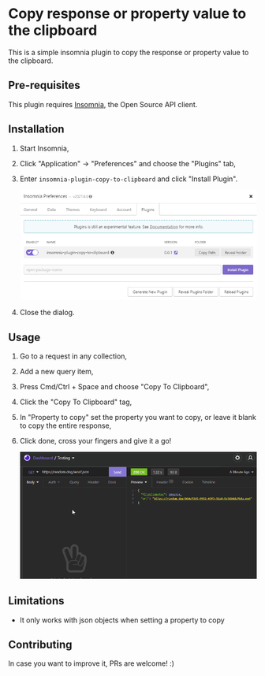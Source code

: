# Copy response or property value to the clipboard

This is a simple insomnia plugin to copy the response or property value to the clipboard.

## Pre-requisites

This plugin requires [Insomnia](https://insomnia.rest/), the Open Source API client.

## Installation

1. Start Insomnia,
2. Click "Application" -> "Preferences" and choose the "Plugins" tab,
3. Enter `insomnia-plugin-copy-to-clipboard` and click "Install Plugin".

    ![Plugin Installation](https://raw.githubusercontent.com/fredimachado/insomnia-plugin-copy-to-clipboard/main/images/install.png)

4. Close the dialog.

## Usage

1. Go to a request in any collection,
2. Add a new query item,
3. Press Cmd/Ctrl + Space and choose "Copy To Clipboard",
4. Click the "Copy To Clipboard" tag,
5. In "Property to copy" set the property you want to copy, or leave it blank to copy the entire response,
6. Click done, cross your fingers and give it a go!

    ![Usage](https://raw.githubusercontent.com/fredimachado/insomnia-plugin-copy-to-clipboard/main/images/usage.gif)

## Limitations

* It only works with json objects when setting a property to copy

## Contributing

In case you want to improve it, PRs are welcome! :)

